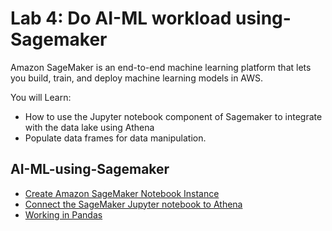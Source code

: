 # Lab 4: Do AI-ML workload using-Sagemaker

Amazon SageMaker is an end-to-end machine learning platform that lets you build, train, and deploy machine learning models in AWS.

You will Learn: 
- How to use the Jupyter notebook component of Sagemaker to integrate with the data lake using Athena 
- Populate data frames for data manipulation.

## AI-ML-using-Sagemaker
- [Create Amazon SageMaker Notebook Instance](https://aws-dataengineering-day.workshop.aws/1000/1010-sagemaker.html#create-amazon-sagemaker-notebook-instance)
- [Connect the SageMaker Jupyter notebook to Athena](https://aws-dataengineering-day.workshop.aws/1000/1010-sagemaker.html#connect-the-sagemaker-jupyter-notebook-to-athena)
- [Working in Pandas](https://aws-dataengineering-day.workshop.aws/1000/1010-sagemaker.html#working-in-pandas) 